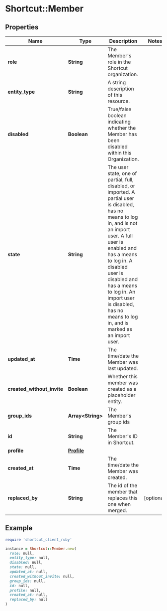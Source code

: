 # Shortcut::Member

## Properties

| Name | Type | Description | Notes |
| ---- | ---- | ----------- | ----- |
| **role** | **String** | The Member&#39;s role in the Shortcut organization. |  |
| **entity_type** | **String** | A string description of this resource. |  |
| **disabled** | **Boolean** | True/false boolean indicating whether the Member has been disabled within this Organization. |  |
| **state** | **String** | The user state, one of partial, full, disabled, or imported.  A partial            user is disabled, has no means to log in, and is not an import user.  A full            user is enabled and has a means to log in.  A disabled user is disabled and has            a means to log in.  An import user is disabled, has no means to log in, and is            marked as an import user. |  |
| **updated_at** | **Time** | The time/date the Member was last updated. |  |
| **created_without_invite** | **Boolean** | Whether this member was created as a placeholder entity. |  |
| **group_ids** | **Array&lt;String&gt;** | The Member&#39;s group ids |  |
| **id** | **String** | The Member&#39;s ID in Shortcut. |  |
| **profile** | [**Profile**](Profile.md) |  |  |
| **created_at** | **Time** | The time/date the Member was created. |  |
| **replaced_by** | **String** | The id of the member that replaces this one when merged. | [optional] |

## Example

```ruby
require 'shortcut_client_ruby'

instance = Shortcut::Member.new(
  role: null,
  entity_type: null,
  disabled: null,
  state: null,
  updated_at: null,
  created_without_invite: null,
  group_ids: null,
  id: null,
  profile: null,
  created_at: null,
  replaced_by: null
)
```

